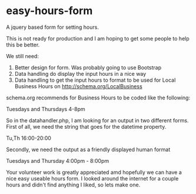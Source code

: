 easy-hours-form
===============

A jquery based form for setting hours.

This is not ready for production and I am hoping to get some people to help this be better.

We still need:

1.  Better design for form.  Was probably going to use Bootstrap
2.  Data handling do display the input hours in a nice way
3.  Data handling to get the input hours to format to be used for Local Business Hours on http://schema.org/LocalBusiness

schema.org recommends for Business Hours to be coded like the following:

  <time itemprop="openingHours" datetime="Tu,Th 16:00-20:00">Tuesdays and Thursdays 4-8pm</time>
  
So in the datahandler.php, I am looking for an output in two different forms.  First of all, we need the string that
goes for the datetime property.  
  
  Tu,Th 16:00-20:00
  
Secondly, we need the output as a friendly displayed human format

  Tuesdays and Thursday 4:00pm - 8:00pm
  

Your volunteer work is greatly appreciated amd hopefully we can have a nice easy useable hours form.  I looked around
the internet for a couple hours and didn't find anything I liked, so lets make one.
